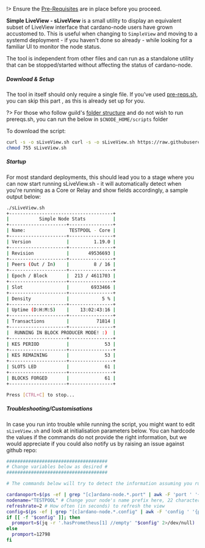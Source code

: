 !> Ensure the [Pre-Requisites](basics.md#pre-requisites) are in place before you proceed.

**Simple LiveView - sLiveView** is a small utility to display an equivalent subset of LiveView interface that cardano-node users have grown accustomed to. This is useful when changing to `SimpleView` and moving to a systemd deployment - if you haven't done so already - while looking for a familiar UI to monitor the node status.

The tool is independent from other files and can run as a standalone utility that can be stopped/started without affecting the status of cardano-node.

##### Download & Setup

The tool in itself should only require a single file. If you've used [pre-reqs.sh](basics.md#pre-requisites), you can skip this part , as this is already set up for you.

?> For those who follow guild's [folder structure](basics.md#folder-structure) and do not wish to run prereqs.sh, you can run the below in `$CNODE_HOME/scripts` folder

To download the script:
```bash
curl -s -o sLiveView.sh curl -s -o sLiveView.sh https://raw.githubusercontent.com/cardano-community/guild-operators/master/scripts/cnode-helper-scripts/sLiveView.sh
chmod 755 sLiveView.sh
```

##### Startup

For most standard deployments, this should lead you to a stage where you can now start running sLiveView.sh - it will automatically detect when you're running as a Core or Relay and show fields accordingly, a sample output below:

```bash
./sLiveView.sh
+--------------------------------------+
|           Simple Node Stats          |
+---------------------+----------------+
| Name:                TESTPOOL - Core |
+---------------------+----------------+
| Version             |         1.19.0 |
+---------------------+----------------+
| Revision            |       49536693 |
+---------------------+----------------+
| Peers (Out / In)    |         8 / 16 |
+---------------------+----------------+
| Epoch / Block       |  213 / 4611703 |
+---------------------+----------------+
| Slot                |        6933466 |
+---------------------+----------------+
| Density             |            5 % |
+---------------------+----------------+
| Uptime (D:H:M:S)    |    13:02:43:16 |
+---------------------+----------------+
| Transactions        |          71814 |
+---------------------+----------------+
|  RUNNING IN BLOCK PRODUCER MODE! :)  |
+---------------------+----------------+
| KES PERIOD          |             53 |
+---------------------+----------------+
| KES REMAINING       |             53 |
+---------------------+----------------+
| SLOTS LED           |             61 |
+---------------------+----------------+
| BLOCKS FORGED       |             61 |
+---------------------+----------------+

Press [CTRL+C] to stop...
```

##### Troubleshooting/Customisations

In case you run into trouble while running the script, you might want to edit `sLiveView.sh` and look at initialisation parameters below. You can hardcode the values if the commands do not provide the right information, but we would appreciate if you could also notify us by raising an issue against github repo:

```bash
#####################################
# Change variables below as desired #
#####################################

# The commands below will try to detect the information assuming you run single node on a machine. Please override values if they dont match your system

cardanoport=$(ps -ef | grep "[c]ardano-node.*.port" | awk -F 'port ' '{print $2}' | awk '{print $1}') # example value: 6000
nodename="TESTPOOL" # Change your node's name prefix here, 22 character limit!!!
refreshrate=2 # How often (in seconds) to refresh the view
config=$(ps -ef | grep "[c]ardano-node.*.config" | awk -F 'config ' '{print $2}' | awk '{print $1}') # example: /opt/cardano/cnode/files/config.json
if [[ -f "$config" ]]; then
  promport=$(jq -r '.hasPrometheus[1] //empty' "$config" 2>/dev/null)
else
  promport=12798
fi
```
